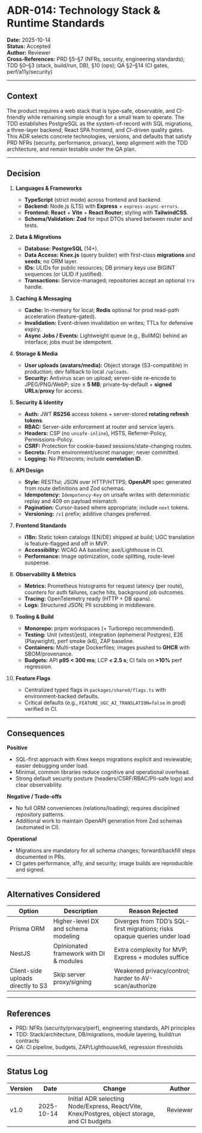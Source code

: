 # ADR-014: Technology Stack & Runtime Standards

**Date:** 2025-10-14  
**Status:** Accepted  
**Author:** Reviewer  
**Cross-References:** PRD §5–§7 (NFRs, security, engineering standards); TDD §0–§3 (stack, build/run, DB), §10 (ops); QA §2–§14 (CI gates, perf/a11y/security)

---

## Context
The product requires a web stack that is type-safe, observable, and CI-friendly while remaining simple enough for a small team to operate. The TDD establishes PostgreSQL as the system-of-record with SQL migrations, a three-layer backend, React SPA frontend, and CI-driven quality gates. This ADR selects concrete technologies, versions, and defaults that satisfy PRD NFRs (security, performance, privacy), keep alignment with the TDD architecture, and remain testable under the QA plan.

---

## Decision
1. **Languages & Frameworks**
   - **TypeScript** (strict mode) across frontend and backend.
   - **Backend:** Node.js (LTS) with **Express** + `express-async-errors`.
   - **Frontend:** **React** + **Vite** + **React Router**; styling with **TailwindCSS**.
   - **Schema/Validation:** **Zod** for input DTOs shared between router and tests.

2. **Data & Migrations**
   - **Database:** **PostgreSQL** (14+).  
   - **Data Access:** **Knex.js** (query builder) with first-class **migrations** and **seeds**; no ORM layer.  
   - **IDs:** ULIDs for public resources; DB primary keys use BIGINT sequences (or ULID if justified).  
   - **Transactions:** Service-managed; repositories accept an optional `trx` handle.

3. **Caching & Messaging**
   - **Cache:** In-memory for local; **Redis** optional for prod read-path acceleration (feature-gated).  
   - **Invalidation:** Event-driven invalidation on writes; TTLs for defensive expiry.  
   - **Async Jobs / Events:** Lightweight queue (e.g., BullMQ) behind an interface; jobs must be idempotent.

4. **Storage & Media**
   - **User uploads (avatars/media):** Object storage (S3-compatible) in production; dev fallback to local `/uploads`.  
   - **Security:** Antivirus scan on upload; server-side re-encode to JPEG/PNG/WebP; size ≤ **5 MB**; private-by-default + **signed URLs**/**proxy** for access.

5. **Security & Identity**
   - **Auth:** JWT **RS256** access tokens + server-stored **rotating refresh tokens**.  
   - **RBAC:** Server-side enforcement at router and service layers.  
   - **Headers:** CSP (no `unsafe-inline`), HSTS, Referrer-Policy, Permissions-Policy.  
   - **CSRF:** Protection for cookie-based sessions/state-changing routes.  
   - **Secrets:** From environment/secret manager; never committed.  
   - **Logging:** No PII/secrets; include **correlation ID**.

6. **API Design**
   - **Style:** RESTful; JSON over HTTP/HTTPS; **OpenAPI** spec generated from route definitions and Zod schemas.  
   - **Idempotency:** `Idempotency-Key` on unsafe writes with deterministic replay and 409 on payload mismatch.  
   - **Pagination:** Cursor-based where appropriate; include `next` tokens.  
   - **Versioning:** `/v1` prefix; additive changes preferred.

7. **Frontend Standards**
   - **i18n:** Static token catalogs (EN/DE) shipped at build; UGC translation is feature-flagged and off in MVP.  
   - **Accessibility:** WCAG AA baseline; axe/Lighthouse in CI.  
   - **Performance:** Image optimization, code splitting, route-level suspense.

8. **Observability & Metrics**
   - **Metrics:** Prometheus histograms for request latency (per route), counters for auth failures, cache hits, background job outcomes.  
   - **Tracing:** OpenTelemetry ready (HTTP + DB spans).  
   - **Logs:** Structured JSON; PII scrubbing in middleware.

9. **Tooling & Build**
   - **Monorepo:** pnpm workspaces (+ Turborepo recommended).  
   - **Testing:** Unit (vitest/jest), integration (ephemeral Postgres), E2E (Playwright), perf smoke (k6), ZAP baseline.  
   - **Containers:** Multi-stage Dockerfiles; images pushed to **GHCR** with SBOM/provenance.  
   - **Budgets:** API **p95 < 300 ms**; LCP **< 2.5 s**; CI fails on **>10%** perf regression.

10. **Feature Flags**
    - Centralized typed flags in `packages/shared/flags.ts` with environment-backed defaults.  
    - Critical defaults (e.g., `FEATURE_UGC_AI_TRANSLATION=false` in prod) verified in CI.

---

## Consequences
**Positive**
- SQL-first approach with Knex keeps migrations explicit and reviewable; easier debugging under load.  
- Minimal, common libraries reduce cognitive and operational overhead.  
- Strong default security posture (headers/CSRF/RBAC/PII-safe logs) and clear observability.

**Negative / Trade-offs**
- No full ORM conveniences (relations/loading); requires disciplined repository patterns.  
- Additional work to maintain OpenAPI generation from Zod schemas (automated in CI).

**Operational**
- Migrations are mandatory for all schema changes; forward/backfill steps documented in PRs.  
- CI gates performance, a11y, and security; image builds are reproducible and signed.

---

## Alternatives Considered
| Option | Description | Reason Rejected |
|---|---|---|
| Prisma ORM | Higher-level DX and schema modeling | Diverges from TDD’s SQL-first migrations; risks opaque queries under load |
| NestJS | Opinionated framework with DI & modules | Extra complexity for MVP; Express + modules suffice |
| Client-side uploads directly to S3 | Skip server proxy/signing | Weakened privacy/control; harder to AV-scan/authorize |

---

## References
- PRD: NFRs (security/privacy/perf), engineering standards, API principles  
- TDD: Stack/architecture, DB/migrations, module layering, build/run contracts  
- QA: CI pipeline, budgets, ZAP/Lighthouse/k6, regression thresholds

---

## Status Log
| Version | Date | Change | Author |
|---|---|---|---|
| v1.0 | 2025-10-14 | Initial ADR selecting Node/Express, React/Vite, Knex/Postgres, object storage, and CI budgets | Reviewer |
